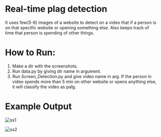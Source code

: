 # Real-time plag detection
It uses few(5-6) images of a website to detect on a video that if a person is on that specific website or opening something else.
Also keeps track of time that person is spending of other things.

# How to Run:
1. Make a dir with the screenshots.
1. Run data.py by giving dir name in argument.
1. Run Screen_Detection.py and give video name in arg. If the person in video spends more than 5 min on other website or opens anything else, it will classify the video as palg.

# Example Output
![ss1](https://github.com/AnasYasin/Online-Tests-Plagiarism-Detection-Multimodal-System/blob/master/Screen%20Detection/Example%20Output/ss.png)

![ss2](https://github.com/AnasYasin/Online-Tests-Plagiarism-Detection-Multimodal-System/blob/master/Screen%20Detection/Example%20Output/ss2.png)
